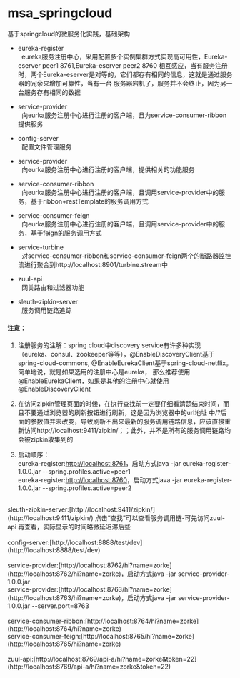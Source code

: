 # msa_springcloud
基于springcloud的微服务化实践，基础架构

* eureka-register<br>
&nbsp;&nbsp;eureka服务注册中心，采用配置多个实例集群方式实现高可用性，Eureka-eserver peer1 8761,Eureka-eserver peer2 8760
相互感应，当有服务注册时，两个Eureka-eserver是对等的，它们都存有相同的信息，这就是通过服务器的冗余来增加可靠性，当有一台
服务器宕机了，服务并不会终止，因为另一台服务存有相同的数据

* service-provider<br>
&nbsp;&nbsp;向eurka服务注册中心进行注册的客户端，且为service-consumer-ribbon提供服务

* config-server<br>
&nbsp;&nbsp;配置文件管理服务

* service-provider<br>
&nbsp;&nbsp;向eurka服务注册中心进行注册的客户端，提供相关的功能服务

* service-consumer-ribbon<br>
&nbsp;&nbsp;向eurka服务注册中心进行注册的客户端，且调用service-provider中的服务，基于ribbon+restTemplate的服务调用方式
* service-consumer-feign<br>
&nbsp;&nbsp;向eurka服务注册中心进行注册的客户端，且调用service-provider中的服务，基于feign的服务调用方式
* service-turbine<br>
&nbsp;&nbsp;对service-consumer-ribbon和service-consumer-feign两个的断路器监控流进行聚合到http://localhost:8901/turbine.stream中

* zuul-api<br>
&nbsp;&nbsp;网关路由和过滤器功能

* sleuth-zipkin-server<br>
&nbsp;&nbsp;服务调用链路追踪

#### 注意：
1. 注册服务的注解：spring cloud中discovery service有许多种实现（eureka、consul、zookeeper等等），@EnableDiscoveryClient基于
spring-cloud-commons, @EnableEurekaClient基于spring-cloud-netflix。简单地说，就是如果选用的注册中心是eureka，
那么推荐使用@EnableEurekaClient，如果是其他的注册中心就使用@EnableDiscoveryClient

2. 在访问zipkin管理页面的时候，在执行查找前一定要仔细看清楚结束时间，而且不要通过浏览器的刷新按钮进行刷新，这是因为浏览器中的url地址
中/?后面的参数值并未改变，导致刷新不出来最新的服务调用链路信息，应该直接重新访问http://localhost:9411/zipkin/；；此外，并不是所有的服务调用链路均会被zipkin收集到的

3. 启动顺序：<br>
eureka-register:[http://localhost:8761](http://localhost:8761)，启动方式java -jar eureka-register-1.0.0.jar --spring.profiles.active=peer1<br>
eureka-register:[http://localhost:8760](http://localhost:8760)，启动方式java -jar eureka-register-1.0.0.jar --spring.profiles.active=peer2<br>
<br>
sleuth-zipkin-server:[http://localhost:9411/zipkin/](http://localhost:9411/zipkin/) 点击“查找”可以查看服务调用链-可先访问zuul-api
再查看，实际显示的时间略微延迟滞后些<br>
<br>
config-server:[http://localhost:8888/test/dev](http://localhost:8888/test/dev)<br>
<br>
service-provider:[http://localhost:8762/hi?name=zorke](http://localhost:8762/hi?name=zorke)，启动方式java -jar service-provider-1.0.0.jar<br>
service-provider:[http://localhost:8763/hi?name=zorke](http://localhost:8763/hi?name=zorke)，启动方式java -jar service-provider-1.0.0.jar --server.port=8763<br>
<br>
service-consumer-ribbon:[http://localhost:8764/hi?name=zorke](http://localhost:8764/hi?name=zorke)<br>
service-consumer-feign:[http://localhost:8765/hi?name=zorke](http://localhost:8765/hi?name=zorke)<br>
<br>
zuul-api:[http://localhost:8769/api-a/hi?name=zorke&token=22](http://localhost:8769/api-a/hi?name=zorke&token=22)<br>
<br>

